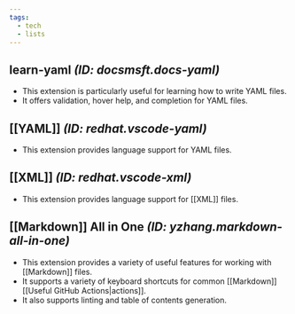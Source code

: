 ```yaml
---
tags:
  - tech
  - lists
---
```


## learn-yaml *(ID: docsmsft.docs-yaml)*

- This extension is particularly useful for learning how to write YAML files.
- It offers validation, hover help, and completion for YAML files.

## [[YAML]] *(ID: redhat.vscode-yaml)*

- This extension provides language support for YAML files.

## [[XML]] *(ID: redhat.vscode-xml)*

- This extension provides language support for [[XML]] files.

## [[Markdown]] All in One *(ID: yzhang.markdown-all-in-one)*

- This extension provides a variety of useful features for working with [[Markdown]] files.
- It supports a variety of keyboard shortcuts for common [[Markdown]] [[Useful GitHub Actions|actions]].
- It also supports linting and table of contents generation.